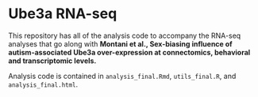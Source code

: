 # Ube3a RNA-seq

This repository has all of the analysis code to accompany the RNA-seq analyses that go along with **Montani et al., Sex-biasing influence of autism-associated Ube3a over-expression at connectomics, behavioral and transcriptomic levels.**

Analysis code is contained in `analysis_final.Rmd`, `utils_final.R`, and `analysis_final.html`.
